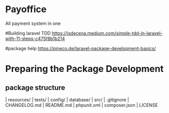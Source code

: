 # Payoffice
All payment system in one

#Building laravel TDD
https://jsdecena.medium.com/simple-tdd-in-laravel-with-11-steps-c475f8b1b214


#package help
https://pineco.de/laravel-package-development-basics/

# Preparing the Package Development
## package structure
| resources/
| tests/
| config/
| database/
| src/
| .gitignore
| CHANGELOG.md
| README.md
| phpunit.xml
| composer.json
| LICENSE